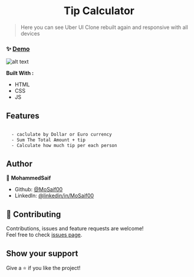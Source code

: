 <h1 align="center">Tip Calculator  </h1>


> Here you can see Uber UI Clone rebuilt again and responsive with all devices 

### ✨ [Demo](https://mosaif00.github.io/Tip-Calculator/)

![alt text](screen1.gif)


**Built With :**
  - HTML
  - CSS
  - JS

## Features
```sh

  - caclulate by Dollar or Euro currency
  - Sum The Total Amount + tip 
  - Calculate how much tip per each person 
```


## Author

👤 **MohammedSaif**

- Github: [@MoSaif00](https://github.com/MoSaif00)
- LinkedIn: [@linkedin\/in\/MoSaif00](https://linkedin.com/in/linkedin/in/MoSaif00)

## 🤝 Contributing

Contributions, issues and feature requests are welcome!<br />Feel free to check [issues page](https://github.com/MoSaif00/SImple-Weather-App/issues).

## Show your support

Give a ⭐️  if you like the project!
